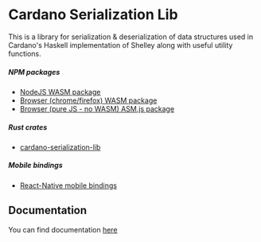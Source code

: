 # Cardano Serialization Lib

This is a library for serialization & deserialization of data structures used in Cardano's Haskell implementation of Shelley along with useful utility functions.

##### NPM packages

- [NodeJS WASM package](https://www.npmjs.com/package/@emurgo/cardano-serialization-lib-nodejs)
- [Browser (chrome/firefox) WASM package](https://www.npmjs.com/package/@emurgo/cardano-serialization-lib-browser)
- [Browser (pure JS - no WASM) ASM.js package](https://www.npmjs.com/package/@emurgo/cardano-serialization-lib-asmjs)

##### Rust crates

- [cardano-serialization-lib](https://crates.io/crates/cardano-serialization-lib)

##### Mobile bindings

- [React-Native mobile bindings](https://github.com/Emurgo/react-native-haskell-shelley)

## Documentation

You can find documentation [here](https://docs.cardano.org/projects/cardano-serialization-lib/en/latest/)
